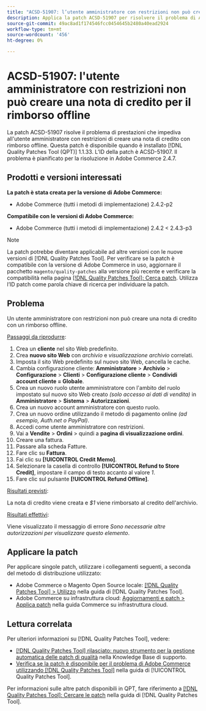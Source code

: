 ```yaml
---
title: "ACSD-51907: l’utente amministratore con restrizioni non può creare una nota di credito per il rimborso offline"
description: Applica la patch ACSD-51907 per risolvere il problema di Adobe Commerce, per cui l’utente amministratore con restrizioni non può creare una nota di credito con rimborso offline.
source-git-commit: 49ac8ad1f174546fcc0454645b2480a40ead2924
workflow-type: tm+mt
source-wordcount: '456'
ht-degree: 0%

---
```


# ACSD-51907: l&#39;utente amministratore con restrizioni non può creare una nota di credito per il rimborso offline

La patch ACSD-51907 risolve il problema di prestazioni che impediva all&#39;utente amministratore con restrizioni di creare una nota di credito con rimborso offline. Questa patch è disponibile quando è installato [!DNL Quality Patches Tool (QPT)] 1.1.33. L’ID della patch è ACSD-51907. Il problema è pianificato per la risoluzione in Adobe Commerce 2.4.7.

## Prodotti e versioni interessati

**La patch è stata creata per la versione di Adobe Commerce:**

* Adobe Commerce (tutti i metodi di implementazione) 2.4.2-p2

**Compatibile con le versioni di Adobe Commerce:**

* Adobe Commerce (tutti i metodi di implementazione) 2.4.2 &lt; 2.4.3-p3

>[!NOTE]
>
>La patch potrebbe diventare applicabile ad altre versioni con le nuove versioni di [!DNL Quality Patches Tool]. Per verificare se la patch è compatibile con la versione di Adobe Commerce in uso, aggiornare il pacchetto `magento/quality-patches` alla versione più recente e verificare la compatibilità nella pagina [[!DNL Quality Patches Tool]: Cerca patch](https://experienceleague.adobe.com/tools/commerce-quality-patches/index.html). Utilizza l’ID patch come parola chiave di ricerca per individuare la patch.

## Problema

Un utente amministratore con restrizioni non può creare una nota di credito con un rimborso offline.

<u>Passaggi da riprodurre</u>:

1. Crea un **cliente** nel sito Web predefinito.
1. Crea **nuovo sito Web** con *archivio* e *visualizzazione archivio* correlati.
1. Imposta il sito Web predefinito sul nuovo sito Web, cancella le cache.
1. Cambia configurazione cliente: **Amministratore** > **Archivio** > **Configurazione** > **Clienti** > **Configurazione cliente** > **Condividi account cliente = Globale**.
1. Crea un nuovo ruolo utente amministratore con l&#39;ambito del ruolo impostato sul nuovo sito Web creato *(solo accesso ai dati di vendita)* in **Amministratore** > **Sistema** > **Autorizzazioni**.
1. Crea un nuovo account amministratore con questo ruolo.
1. Crea un nuovo ordine utilizzando il metodo di pagamento online *(ad esempio, Auth.net o PayPal)*.
1. Accedi come utente amministratore con restrizioni.
1. Vai a **Vendite** > **Ordini** > quindi a **pagina di visualizzazione ordini**.
1. Creare una fattura.
1. Passare alla scheda Fatture.
1. Fare clic su **Fattura**.
1. Fai clic su **[!UICONTROL Credit Memo]**.
1. Selezionare la casella di controllo **[!UICONTROL Refund to Store Credit]**, impostare il campo di testo accanto al valore *1*.
1. Fare clic sul pulsante **[!UICONTROL Refund Offline]**.

<u>Risultati previsti</u>:

La nota di credito viene creata e *$1* viene rimborsato al credito dell&#39;archivio.

<u>Risultati effettivi</u>:

Viene visualizzato il messaggio di errore *Sono necessarie altre autorizzazioni per visualizzare questo elemento*.

## Applicare la patch

Per applicare singole patch, utilizzare i collegamenti seguenti, a seconda del metodo di distribuzione utilizzato:

* Adobe Commerce o Magento Open Source locale: [[!DNL Quality Patches Tool] > Utilizzo](https://experienceleague.adobe.com/docs/commerce-operations/tools/quality-patches-tool/usage.html) nella guida di [!DNL Quality Patches Tool].
* Adobe Commerce su infrastruttura cloud: [Aggiornamenti e patch > Applica patch](https://experienceleague.adobe.com/docs/commerce-cloud-service/user-guide/develop/upgrade/apply-patches.html) nella guida Commerce su infrastruttura cloud.

## Lettura correlata

Per ulteriori informazioni su [!DNL Quality Patches Tool], vedere:

* [[!DNL Quality Patches Tool] rilasciato: nuovo strumento per la gestione automatica delle patch di qualità](https://experienceleague.adobe.com/en/docs/commerce-knowledge-base/kb/announcements/commerce-announcements/magento-quality-patches-released-new-tool-to-self-serve-quality-patches) nella Knowledge Base di supporto.
* [Verifica se la patch è disponibile per il problema di Adobe Commerce utilizzando  [!DNL Quality Patches Tool]](/help/tools/quality-patches-tool/patches-available-in-qpt/check-patch-for-magento-issue-with-magento-quality-patches.md) nella guida di [!UICONTROL Quality Patches Tool].


Per informazioni sulle altre patch disponibili in QPT, fare riferimento a [[!DNL Quality Patches Tool]: Cercare le patch](https://experienceleague.adobe.com/tools/commerce-quality-patches/index.html) nella guida di [!DNL Quality Patches Tool].
